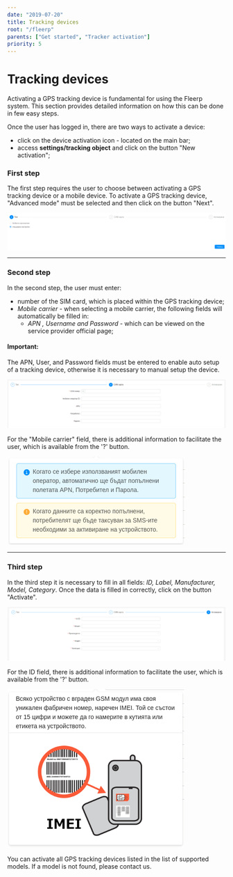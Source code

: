 ```yaml
---
date: "2019-07-20"
title: Tracking devices
root: "/fleerp"
parents: ["Get started", "Tracker activation"]
priority: 5
---
```


# Tracking devices

Activating a GPS tracking device is fundamental for using the Fleerp system.
This section provides detailed information on how this can be done in few easy steps.

Once the user has logged in, there are two ways to activate a device:

- click on the device activation icon - located on the main bar;
- access **settings/tracking object** and click on the button "New activation";

### First step
The first step requires the user to choose between activating a GPS tracking device or a mobile device.
To activate a GPS tracking device, "Advanced mode" must be selected and then click on the button "Next".

![Tracking devices](first-step.png) 

---

### Second step
In the second step, the user must enter:

- number of the SIM card, which is placed within the GPS tracking device;
- *Mobile carrier* - when selecting a mobile carrier, the following fields will automatically be filled in:
  - *APN , Username and Password* - which can be viewed on the service provider official page;

#### Important:
The APN, User, and Password fields must be entered to enable auto setup of a tracking device,
otherwise it is necessary to manual setup the device.

![Tracking devices](second-step.png)

For the "Mobile carrier" field, there is additional information to facilitate the user, which is available from the '?' button.

![Tracking devices](info-box.png)

---

### Third step
In the third step it is necessary to fill in all fields: *ID, Label, Manufacturer, Model, Category*.
Once the data is filled in correctly, click on the button "Activate".

![Tracking devices](last-step.png)

For the ID field, there is additional information to facilitate the user, which is available from the '?' button.

![Tracking devices](hint-box.png)

You can activate all GPS tracking devices listed in the list of supported models.
If a model is not found, please contact us.
